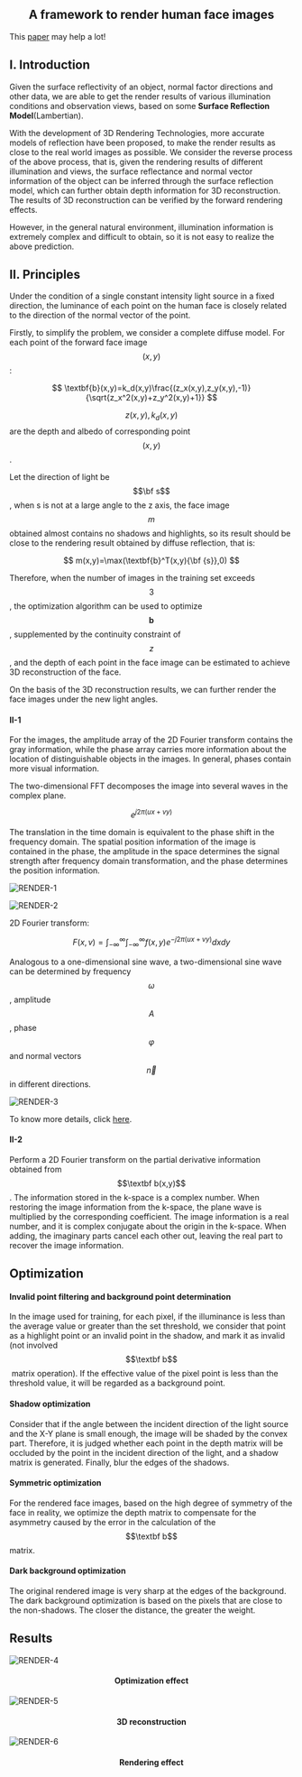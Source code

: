 <h2><center>A framework to render human face images</center></h2>

This [paper](https://ieeexplore.ieee.org/stamp/stamp.jsp?tp=&arnumber=927464&tag=1) may help a lot!

## Ⅰ. Introduction

Given the surface reflectivity of an object, normal factor directions and other data, we are able to get the render results of various illumination conditions and observation views, based on some **Surface Reflection Model**(Lambertian).

With the development of 3D Rendering Technologies, more accurate models of reflection have been proposed, to make the render results as close to the real world images as possible. We consider the reverse process of the above process, that is, given the rendering results of different illumination and views, the surface reflectance and normal vector information of the object can be inferred through the surface reflection model, which can further obtain depth information for 3D reconstruction. The results of 3D reconstruction can be verified by the forward rendering effects.

However, in the general natural environment, illumination information is extremely complex and difficult to obtain, so it is not easy to realize the above prediction.


## Ⅱ. Principles

Under the condition of a single constant intensity light source in a fixed direction, the luminance of each point on the human face is closely related to the direction of the normal vector of the point.

Firstly, to simplify the problem, we consider a complete diffuse model. For each point of the forward face image $$(x,y)$$:

$$
\textbf{b}(x,y)=k_d(x,y)\frac{(z_x(x,y),z_y(x,y),-1)}{\sqrt{z_x^2(x,y)+z_y^2(x,y)+1}}
$$


$$z(x,y),k_d(x,y)$$​ are the depth and albedo of corresponding point $$(x,y)$$.

Let the direction of light be $$\bf s$$​, when s is not at a large angle to the z axis, the face image $$m$$ obtained almost contains no shadows and highlights, so its result should be close to the rendering result obtained by diffuse reflection, that is:

$$
m(x,y)=\max(\textbf{b}^T(x,y){\bf {s}},0)
$$

Therefore, when the number of images in the training set exceeds $$3$$, the optimization algorithm can be used to optimize $$\textbf {b}$$, supplemented by the continuity constraint of $$z$$​​​, and the depth of each point in the face image can be estimated to achieve 3D reconstruction of the face.

On the basis of the 3D reconstruction results, we can further render the face images under the new light angles.


#### Ⅱ-1

For the images, the amplitude array of the 2D Fourier transform contains the gray information, while the phase array carries more information about the location of distinguishable objects in the images. In general, phases contain more visual information.

The two-dimensional FFT decomposes the image into several waves in the complex plane.


$$
e^{j2\pi(ux+vy)}
$$


The translation in the time domain is equivalent to the phase shift in the frequency domain. The spatial position information of the image is contained in the phase, the amplitude in the space determines the signal strength after frequency domain transformation, and the phase determines the position information.

![RENDER-1](/imgs/Projects/RENDER-1.jpg)

![RENDER-2](/imgs/Projects/RENDER-2.jpg)

2D Fourier transform:


$$
F(x,v)=\int^\infty_{-\infty}\int^\infty_{-\infty}f(x,y)e^{-j2\pi(ux+vy)}dxdy
$$


Analogous to a one-dimensional sine wave, a two-dimensional sine wave can be determined by frequency $$\omega$$, amplitude $$A$$, phase $$\varphi$$ and normal vectors $$\vec n$$ in different directions.

![RENDER-3](/imgs/Projects/RENDER-3.jpg)

To know more details, click [here](https://www.robots.ox.ac.uk/~az/lectures/ia/lect2.pdf).


#### Ⅱ-2

Perform a 2D Fourier transform on the partial derivative information obtained from $$\textbf b(x,y)$$​. The information stored in the k-space is a complex number. When restoring the image information from the k-space, the plane wave is multiplied by the corresponding coefficient. The image information is a real number, and it is complex conjugate about the origin in the k-space. When adding, the imaginary parts cancel each other out, leaving the real part to recover the image information.


## Optimization

#### Invalid point filtering and background point determination

In the image used for training, for each pixel, if the illuminance is less than the average value or greater than the set threshold, we consider that point as a highlight point or an invalid point in the shadow, and mark it as invalid (not involved $$\textbf b$$​ matrix operation). If the effective value of the pixel point is less than the threshold value, it will be regarded as a background point.



#### Shadow optimization

Consider that if the angle between the incident direction of the light source and the X-Y plane is small enough, the image will be shaded by the convex part. Therefore, it is judged whether each point in the depth matrix will be occluded by the point in the incident direction of the light, and a shadow matrix is generated. Finally, blur the edges of the shadows.

#### Symmetric optimization

For the rendered face images, based on the high degree of symmetry of the face in reality, we optimize the depth matrix to compensate for the asymmetry caused by the error in the calculation of the $$\textbf b$$ matrix.

#### Dark background optimization

The original rendered image is very sharp at the edges of the background. The dark background optimization is based on the pixels that are close to the non-shadows. The closer the distance, the greater the weight.

## Results

![RENDER-4](/imgs/Projects/RENDER-4.jpg)
<h4><center>Optimization effect</center></h4>

![RENDER-5](/imgs/Projects/RENDER-5.jpg)
<h4><center>3D reconstruction</center></h4>

![RENDER-6](/imgs/Projects/RENDER-6.jpg)
<h4><center>Rendering effect</center></h4>
